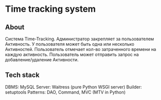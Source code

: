 # Time tracking system

## About
Система Time-Tracking. Администратор закрепляет за пользователем
Активность. У пользователя может быть одна или несколько Активностей.
Пользователь отмечает кол-во затраченного времени на каждую активность.
Пользователь может отправить запрос на добавление/удаление Активности.

## Tech stack
DBMS: MySQL
Server: Waitress (pure Python WSGI server)
Builder: setuptools
Patterns: DAO, Command, MVC (MTV in Python)